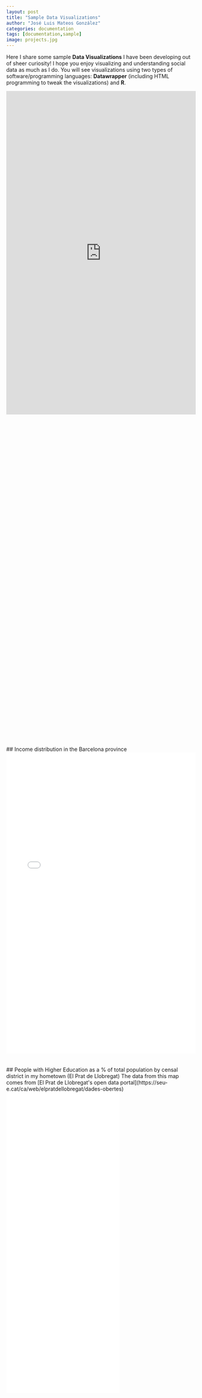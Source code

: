 ```yaml
---
layout: post
title: "Sample Data Visualizations"
author: "José Luis Mateos González"
categories: documentation
tags: [documentation,sample]
image: projects.jpg
---
```


Here I share some sample **Data Visualizations** I have been developing out of sheer curiosity! I hope you enjoy visualizing and understanding social data as much as I do. You will see visualizations using two types of software/programming languages: **Datawrapper** (including HTML programming to tweak the visualizations) and **R**.

<iframe title="Ethnic group of usual residents aged 16 to 24 in England and Wales by Local Authority Districts (2021)" aria-label="Map" id="datawrapper-chart-O8iaJ" src="https://datawrapper.dwcdn.net/O8iaJ/3/" scrolling="no" frameborder="0" style="width: 0; min-width: 100% !important; border: none;" height="859" data-external="1"></iframe><script type="text/javascript">!function(){"use strict";window.addEventListener("message",(function(a){if(void 0!==a.data["datawrapper-height"]){var e=document.querySelectorAll("iframe");for(var t in a.data["datawrapper-height"])for(var r=0;r<e.length;r++)if(e[r].contentWindow===a.source){var i=a.data["datawrapper-height"][t]+"px";e[r].style.height=i}}}))}();
</script>
 <br/><br/>
<div style="min-height:829px"><script type="text/javascript" defer src="https://datawrapper.dwcdn.net/XYKOI/embed.js?v=1" charset="utf-8"></script><noscript><img src="https://datawrapper.dwcdn.net/XYKOI/full.png" alt="" /></noscript></div>
 <br/><br/>
## Income distribution in the Barcelona province

<div>
  <iframe
      frameBorder="0"
      width="100%"
      height="800"
      src="projects/mapa_municipis2.html">
  </iframe>
</div>
 <br/><br/>
## People with Higher Education as a % of total population by censal district in my hometown (El Prat de Llobregat)
The data from this map comes from [El Prat de Llobregat's open data portal](https://seu-e.cat/ca/web/elpratdellobregat/dades-obertes)

<div>
  <iframe
      frameBorder="0"
      width="60%"
      height="800"
      src="projects/test_mapa.html">
  </iframe>
</div>


